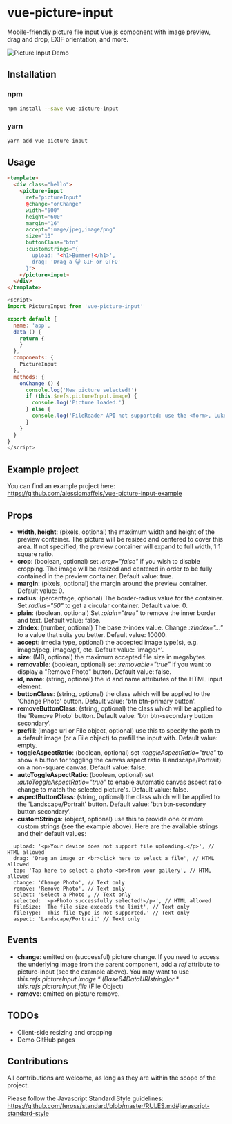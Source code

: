 vue-picture-input
=============

Mobile-friendly picture file input Vue.js component with image preview, drag and drop, EXIF orientation, and more.

![Picture Input Demo](http://i.giphy.com/3o84UfcY1QV7Unrtba.gif)


## Installation

### npm

``` sh
npm install --save vue-picture-input
```
### yarn

``` sh
yarn add vue-picture-input
```

## Usage

```HTML
<template>
  <div class="hello">    
    <picture-input 
      ref="pictureInput" 
      @change="onChange" 
      width="600" 
      height="600" 
      margin="16" 
      accept="image/jpeg,image/png" 
      size="10" 
      buttonClass="btn"
      :customStrings="{
        upload: '<h1>Bummer!</h1>',
        drag: 'Drag a 😺 GIF or GTFO'
      }">
    </picture-input>
  </div>
</template>
```

```javascript
<script>
import PictureInput from 'vue-picture-input'

export default {
  name: 'app',
  data () {
    return {
    }
  },
  components: {
    PictureInput
  },
  methods: {
    onChange () {
      console.log('New picture selected!')
      if (this.$refs.pictureInput.image) {
        console.log('Picture loaded.')
      } else {
        console.log('FileReader API not supported: use the <form>, Luke!')
      }
    }
  }
}
</script>
```

## Example project

You can find an example project here: https://github.com/alessiomaffeis/vue-picture-input-example

## Props

- **width, height**: (pixels, optional) the maximum width and height of the preview container. The picture will be resized and centered to cover this area. If not specified, the preview container will expand to full width, 1:1 square ratio.
- **crop**: (boolean, optional) set *:crop="false"* if you wish to disable cropping. The image will be resized and centered in order to be fully contained in the preview container. Default value: true.
- **margin**: (pixels, optional) the margin around the preview container. Default value: 0.
- **radius**: (percentage, optional) The border-radius value for the container. Set *radius="50"* to get a circular container. Default value: 0.
- **plain**: (boolean, optional) Set *:plain="true"* to remove the inner border and text. Default value: false.
- **zIndex**: (number, optional) The base z-index value. Change *:zIndex="..."* to a value that suits you better. Default value: 10000.
- **accept**: (media type, optional) the accepted image type(s), e.g. image/jpeg, image/gif, etc. Default value: 'image/*'. 
- **size**: (MB, optional) the maximum accepted file size in megabytes.
- **removable**: (boolean, optional) set *:removable="true"* if you want to display a "Remove Photo" button. Default value: false.
- **id, name**: (string, optional) the id and name attributes of the HTML input element.
- **buttonClass**: (string, optional) the class which will be applied to the 'Change Photo' button.
  Default value: 'btn btn-primary button'.
- **removeButtonClass**: (string, optional) the class which will be applied to the 'Remove Photo' button.
  Default value: 'btn btn-secondary button secondary'.
- **prefill**: (image url or File object, optional) use this to specify the path to a default image (or a File object) to prefill the input with. Default value: empty.
- **toggleAspectRatio**: (boolean, optional) set *:toggleAspectRatio="true"* to show a button for toggling the canvas aspect ratio (Landscape/Portrait) on a non-square canvas. Default value: false.
- **autoToggleAspectRatio**: (boolean, optional) set *:autoToggleAspectRatio="true"* to enable automatic canvas aspect ratio change to match the selected picture's. Default value: false.
- **aspectButtonClass**: (string, optional) the class which will be applied to the 'Landscape/Portrait' button.
  Default value: 'btn btn-secondary button secondary'.
- **customStrings**: (object, optional) use this to provide one or more custom strings (see the example above). Here are the available strings and their default values:
```
  upload: '<p>Your device does not support file uploading.</p>', // HTML allowed
  drag: 'Drag an image or <br>click here to select a file', // HTML allowed
  tap: 'Tap here to select a photo <br>from your gallery', // HTML allowed
  change: 'Change Photo', // Text only
  remove: 'Remove Photo', // Text only
  select: 'Select a Photo', // Text only
  selected: '<p>Photo successfully selected!</p>', // HTML allowed
  fileSize: 'The file size exceeds the limit', // Text only
  fileType: 'This file type is not supported.' // Text only
  aspect: 'Landscape/Portrait' // Text only
```
   
## Events

- **change**: emitted on (successful) picture change. If you need to access the underlying image from the parent component, add a *ref* attribute to picture-input (see the example above). You may want to use *this.$refs.pictureInput.image* (Base64 Data URI string) or *this.$refs.pictureInput.file* (File Object)
- **remove**: emitted on picture remove.
  
## TODOs

- Client-side resizing and cropping
- Demo GitHub pages


## Contributions

All contributions are welcome, as long as they are within the scope of the project.

Please follow the Javascript Standard Style guidelines:
https://github.com/feross/standard/blob/master/RULES.md#javascript-standard-style

